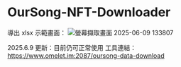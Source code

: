 # OurSong-NFT-Downloader
導出 xlsx 示範畫面：
![螢幕擷取畫面 2025-06-09 133807](https://github.com/user-attachments/assets/ce57463f-d8d0-43bc-9ca1-0d7c55d7edd4)

2025.6.9 更新：目前仍可正常使用
工具連結：https://www.omelet.im:2087/oursong-data-download

